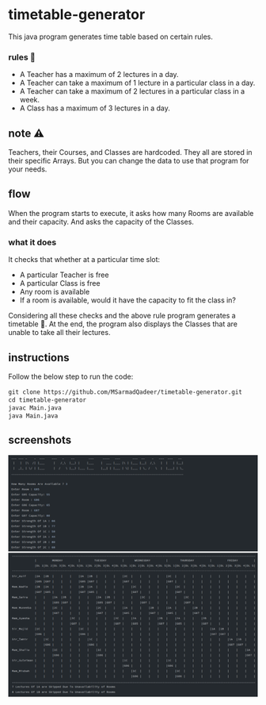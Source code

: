 # timetable-generator

This java program generates time table based on certain rules.

### rules :dart:

- A Teacher has a maximum of 2 lectures in a day.
- A Teacher can take a maximum of 1 lecture in a particular class in a day.
- A Teacher can take a maximum of 2 lectures in a particular class in a week.
- A Class has a maximum of 3 lectures in a day.

## note :warning:

Teachers, their Courses, and Classes are hardcoded. They all are stored in their specific Arrays. But you can change the data to use that program for your needs.

## flow

When the program starts to execute, it asks how many Rooms are available and their capacity. And asks the capacity of the Classes.

### what it does

It checks that whether at a particular time slot:

- A particular Teacher is free
- A particular Class is free
- Any room is available
- If a room is available, would it have the capacity to fit the class in?

Considering all these checks and the above rule program generates a timetable 🚩. At the end, the program also displays the Classes that are unable to take all their lectures.

## instructions

Follow the below step to run the code:

```
git clone https://github.com/MSarmadQadeer/timetable-generator.git
cd timetable-generator
javac Main.java
java Main.java
```

## screenshots

![](./screenshots/1.png)
![](./screenshots/2.png)
